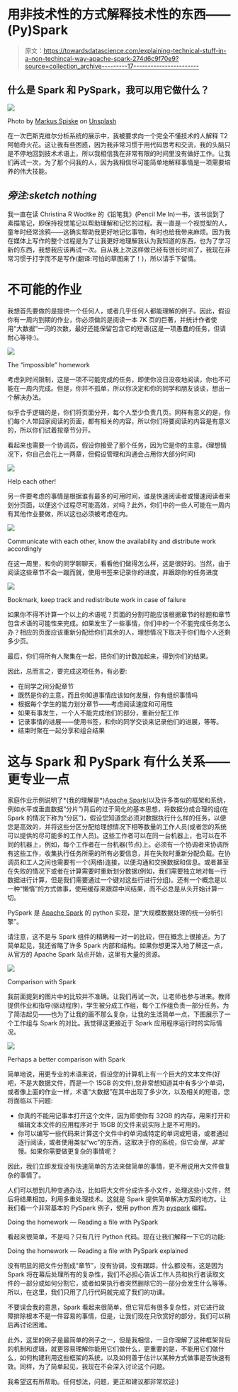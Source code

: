 # 用非技术性的方式解释技术性的东西——(Py)Spark

> 原文：<https://towardsdatascience.com/explaining-technical-stuff-in-a-non-techincal-way-apache-spark-274d6c9f70e9?source=collection_archive---------17----------------------->

## 什么是 Spark 和 PySpark，我可以用它做什么？

![](img/3aa355a7013e7832c5b6b8d13715a90a.png)

Photo by [Markus Spiske](https://unsplash.com/@markusspiske?utm_source=medium&utm_medium=referral) on [Unsplash](https://unsplash.com?utm_source=medium&utm_medium=referral)

在一次巴斯克维尔分析系统的展示中，我被要求向一个完全不懂技术的人解释 T2 阿帕奇火花。这让我有些困惑，因为我非常习惯于用代码思考和交流，我的头脑只是不停地回到技术术语上，所以我相信我在非常有限的时间里没有做好工作。让我们再试一次，为了那个问我的人，因为我相信尽可能简单地解释事情是一项需要培养的伟大技能。

## ***旁注:sketch nothing***

我一直在读 Christina R Wodtke 的《铅笔我》(Pencil Me In)一书，该书谈到了素描笔记，即保持视觉笔记以帮助理解和记忆的过程。我一直是一个视觉型的人，童年时经常涂鸦——这确实帮助我更好地记忆事物，有时也给我带来麻烦。因为我在媒体上写作的整个过程是为了让我更好地理解我认为我知道的东西，也为了学习新的东西，我想我应该再试一次。自从我上次这样做已经有很长时间了，我现在非常习惯于打字而不是写作(翻译:可怕的草图来了！)，所以请手下留情。

# **不可能的作业**

我想首先要做的是提供一个任何人，或者几乎任何人都能理解的例子。因此，假设你有一周内到期的作业，你必须做的是阅读一本 7K 页的巨著，并统计作者使用“大数据”一词的次数，最好还能保留包含它的短语(这是一项愚蠢的任务，但请耐心等待:)。

![](img/a98adb48f4f2c2f01090a98a9a7538f2.png)

The “impossible” homework

考虑到时间限制，这是一项不可能完成的任务，即使你没日没夜地阅读，你也不可能在一周内完成。但是，你并不孤单，所以你决定和你的同学和朋友谈谈，想出一个解决办法。

似乎合乎逻辑的是，你们将页面分开，每个人至少负责几页。同样有意义的是，你们每个人带回家阅读的页面，都有相关的内容，所以你们将要阅读的内容是有意义的，所以你们试着按章节分开。

看起来也需要一个协调员。假设你接受了那个任务，因为它是你的主意。(理想情况下，你自己会花上一两章，但假设管理和沟通会占用你大部分时间)

![](img/62dc59472c82b01263c07e43570703a4.png)

Help each other!

另一件要考虑的事情是根据谁有最多的可用时间，谁是快速阅读者或慢速阅读者来划分页面，以便这个过程尽可能高效，对吗？此外，你们中的一些人可能在一周内有其他作业要做，所以这也必须被考虑在内。

![](img/524a9ca6938a06787c68fd04e8e26bb9.png)

Communicate with each other, know the availability and distribute work accordingly

在这一周里，和你的同学聊聊天，看看他们做得怎么样，这是很好的。当然，由于阅读这些章节不会一蹴而就，使用书签来记录你的进度，并跟踪你的任务进度

![](img/ea1d6e08ce6775adc9d9772ac1559808.png)

Bookmark, keep track and redistribute work in case of failure

如果你不得不计算一个以上的术语呢？页面的分割可能应该根据章节的标题和章节包含术语的可能性来完成。如果发生了一些事情，你们中的一个不能完成任务怎么办？相应的页面应该重新分配给你们其余的人，理想情况下取决于你们每个人还剩多少页。

最后，你们将所有人聚集在一起，把你们的计数加起来，得到你们的结果。

因此，总而言之，要完成这项任务，有必要:

*   在同学之间分配章节
*   既然是你的主意，而且你知道事情应该如何发展，你有组织事情吗
*   根据每个学生的能力划分章节——考虑阅读速度和可用性
*   如果有事发生，一个人不能完成他们的部分，重新分配工作
*   记录事情的进展——使用书签，和你的同学交谈来记录他们的进展，等等。
*   结束时聚在一起分享和组合结果

# 这与 Spark 和 PySpark 有什么关系——更专业一点

家庭作业示例说明了*(我的理解是*)[Apache Spark](https://spark.apache.org)(以及许多类似的框架和系统，例如水平或垂直数据“分片”)背后的过于简化的基本思想，将数据分成合理的组(在 Spark 的情况下称为“分区”)，假设您知道您必须对数据执行什么样的任务，以便您是高效的，并将这些分区分配给理想情况下相等数量的工作人员(或者您的系统可以提供的尽可能多的工作人员)。这些工作者可以在同一台机器上，也可以在不同的机器上，例如，每个工作者在一台机器(节点)上。必须有一个协调者来协调所有这些工作，收集执行任务所需的所有必要信息，并在失败时重新分配负载。在协调员和工人之间也需要有一个(网络)连接，以便沟通和交换数据和信息。或者甚至在失败的情况下或者在计算需要时重新划分数据(例如，我们需要独立地对每一行数据进行计算，但是我们需要通过一个键对这些行进行分组)。还有一个概念是以一种“懒惰”的方式做事，使用缓存来跟踪中间结果，而不必总是从头开始计算一切。

PySpark 是 [Apache Spark](https://spark.apache.org) 的 python 实现，是“大规模数据处理的统一分析引擎”。

请注意，这不是与 Spark 组件的精确和一对一的比较，但在概念上很接近。为了简单起见，我还省略了许多 Spark 内部和结构。如果你想更深入地了解这一点，从官方的 Apache Spark 站点开始，这里有大量的资源。

![](img/cfcaf864d5db9d1a2682a2ab2843757b.png)

Comparison with Spark

我前面提到的图片中的比较并不准确。让我们再试一次，让老师也参与进来。教师提供作业和指导(驱动程序)，学生被分成工作组，每个工作组负责一部分任务。为了简洁起见——也为了让我的画不那么复杂，让我的生活简单一点，下图展示了一个工作组与 Spark 的对比。我觉得这更接近于 Spark 应用程序运行时的实际情况。

![](img/adafa60602e3fa06856968a40b073c4b.png)

Perhaps a better comparison with Spark

简单地说，用更专业的术语来说，假设您的计算机上有一个巨大的文本文件(好吧，不是大数据文件，而是一个 15GB 的文件),您非常想知道其中有多少个单词，或者像上面的作业一样，术语“大数据”在其中出现了多少次，以及相关的短语，您将面临以下问题:

*   你真的不能用记事本打开这个文件，因为即使你有 32GB 的内存，用来打开和编辑文本文件的应用程序对于 15GB 的文件来说实际上是不可用的。
*   你可以编写一些代码来计算这个文件中的单词或特定的单词或短语，或者通过逐行阅读，或者使用类似“wc”的东西，这取决于你的系统，但它会*慢*，*非常*慢。如果你需要做更复杂的事情呢？

因此，我们立即发现没有快速简单的方法来做简单的事情，更不用说用大文件做复杂的事情了。

人们可以想到几种变通办法，比如将大文件分成许多小文件，处理这些小文件，然后将结果相加，利用多重处理技术。这就是 Spark 提供简单解决方案的地方。让我们看一个非常基本的 PySpark 例子，使用 python 库为 [pyspark](https://pypi.org/project/pyspark/) 编程。

Doing the homework — Reading a file with PySpark

看起来很简单，不是吗？只有几行 Python 代码。现在让我们解释一下它的功能:

Doing the homework — Reading a file with PySpark explained

没有明显的把文件分割成“章节”，没有协调，没有跟踪，什么都没有。这是因为 Spark 将在幕后处理所有的复杂性，我们不必担心告诉工作人员和执行者读取文件的一部分或如何分割它，或者如果执行者突然删除它的一部分会发生什么等等。所以，在这里，我们只用了几行代码就完成了我们的功课。

不要误会我的意思，Spark 看起来很简单，但它背后有很多复杂性，对它进行故障排除根本不是一件容易的事情，但是，让我们现在只欣赏好的部分，我们可以稍后再讨论困难。

此外，这里的例子是最简单的例子之一，但是我相信，一旦你理解了这种框架背后的机制和逻辑，就更容易理解你能用它们做什么，更重要的是，不能用它们做什么，如何构建利用这些框架的系统，以及如何善于估计以某种方式做事是否快速有效。同样，为了简单起见，我现在不会深入讨论这个问题。

我希望这有所帮助。任何想法，问题，更正和建议都非常欢迎:)